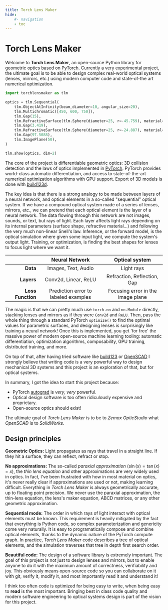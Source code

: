```yaml
---
title: Torch Lens Maker
hide:
    #- navigation
    - toc
---
```


<style>
div.md-content {
  max-width: 900px;
  /* margin: 0 auto; */

}
</style>

<script type="module">
const module = await import("/tlmviewer.js");
const tlmviewer = module.tlmviewer;

window.addEventListener("load", (event) => {
  tlmviewer.loadAll();
});
</script>

<div id="logo-title">
<h1>Torch Lens Maker</h1>
</div>

Welcome to **Torch Lens Maker**, an open-source Python library for geometric
optics based on [PyTorch](https://pytorch.org/). Currently a very experimental
project, the ultimate goal is to be able to design complex real-world optical
systems (lenses, mirrors, etc.) using modern computer code and state-of-the art
numerical optimization.

```python
import torchlensmaker as tlm

optics = tlm.Sequential(
    tlm.ObjectAtInfinity(beam_diameter=10, angular_size=20),
    tlm.Multichromatic([450, 600, 750]),
    tlm.Gap(15),
    tlm.RefractiveSurface(tlm.Sphere(diameter=25, r=-45.759), material="BK7"),
    tlm.Gap(3.419),
    tlm.RefractiveSurface(tlm.Sphere(diameter=25, r=-24.887), material="air"),
    tlm.Gap(97.5088),
    tlm.ImagePlane(50),
)

tlm.show(optics, dim=2)
```

<div class="tlmviewer" data-url="/examples/landscape.json"></div>

The core of the project is differentiable geometric optics: 3D collision
detection and the laws of optics implemented in [PyTorch](https://pytorch.org/).
PyTorch provides world-class automatic differentiation, and access to
state-of-the-art numerical optimization algorithms with GPU support. Export of
3D models is done with [build123d](https://build123d.readthedocs.io/en/latest/).

The key idea is that there is a strong analogy to be made between layers of a
neural network, and optical elements in a so-called "sequential" optical system.
If we have a compound optical system made of a series of lenses, mirrors, etc.,
we can pretend that each optical element is the layer of a neural network. The
data flowing through this network are not images, sounds, or text, but rays of
light. Each layer affects light rays depending on its internal parameters
(surface shape, refractive material...) and following the very much non-linear
Snell's law. Inference, or the forward model, is the optical simulation where
given some input light, we compute the system's output light. Training, or
optimization, is finding the best shapes for lenses to focus light where we want
it.

<div class="center-table" markdown>

|                   |          **Neural Network**          |        **Optical system**         |
| ----------------: | :----------------------------------: | :-------------------------------: |
|          **Data** |         Images, Text, Audio          |            Light rays             |
|        **Layers** |         Conv2d, Linear, ReLU         |    Refraction, Reflection, Gap    |
| **Loss Function** | Prediction error to labeled examples | Focusing error in the image plane |

</div>

The magic is that we can pretty much use `torch.nn` and `nn.Module` directly,
stacking lenses and mirrors as if they were `Conv2d` and `ReLU`. Then, pass the
whole thing through a standard PyTorch `optimize()` to find the optimal values
for parametric surfaces, and designing lenses is surprisingly like training a
neural network! Once this is implemented, you get 'for free' the massive power
of modern open-source machine learning tooling: automatic differentiation,
optimization algorithms, composability, GPU training, distributed training, and
more.

On top of that, after having tried software like
[build123](https://build123d.readthedocs.io/en/latest/) or
[OpenSCAD](https://openscad.org/) I strongly believe that writing code is a very
powerful way to design mechanical 3D systems and this project is an exploration
of that, but for optical systems.

In summary, I got the idea to start this project because:

* PyTorch [autograd](https://pytorch.org/docs/stable/autograd.html) is *very, very* powerful.
* Optical design software is too often ridiculously expensive and proprietary.
* Open-source optics should exist!

The ultimate goal of _Torch Lens Maker_ is to be to _Zemax OpticStudio_ what _OpenSCAD_ is to _SolidWorks_.

## Design principles

**Geometric Optics:**
Light propagates as rays that travel in a straight line.
If they hit a surface, they can reflect, refract or stop.

<!-- **Rotational Symmetry:** The real-world 3D system being modeled must be
symmetric around the principal optical axis. This allows the simulation to
happen in 2D but generalize correctly to 3D. Rays that lie in a plane that does
not contain the principal axis (sometimes called *skew ray*s) are ignored.

Note that I personally still don't fully understand [how ray diagrams generalize
to
3D](https://physics.stackexchange.com/questions/836037/in-optics-how-do-2d-ray-diagrams-generalize-to-3d).
If you are really good at optics and are reading this, please consider posting
an answer there!

(By the way full 3D differentiable optics [has been done
before](https://github.com/vccimaging/DiffOptics), and that paper has been a
strong inspiration for this project, so huge thank you to the authors for
publishing that work. In particular, differentiable collision detection with
Newton's method used in torchlensmaker comes from there.) -->

**No approximations:** The so-called _paraxial approximation_ ($\sin(x) =
\tan(x) = x$), the _thin lens equation_ and other approximations are very widely
used in optics. In fact, I've been frustrated with how in most material on
optics, it's never really clear if approximations are used or not, making
learning difficult. Everything in _Torch Lens Maker_ is always geometrically
accurate, up to floating point precision. We never use the paraxial
approximation, the thin-lens equation, the lens's maker equation, ABCD matrices,
or any other geometric approximation.

**Sequential mode:** The order in which rays of light interact with optical
elements must be known. This requirement is heavily mitigated by the fact that
everything is Python code, so complex parameterization and genericity come very
naturally. It is easy to programatically compose and combine optical elements, thanks to
the dynamic nature of the PyTorch compute graph. In practice, _Torch Lens Maker_
code describes a tree of optical elements, and the simulation traverses that
tree in depth first search order.

**Beautiful code:** The design of a software library is extremely important. The
goal of this project is not just to design lenses and mirrors, but to enable
anyone to do it with the maximum amount of correctness, verifiability and joy.
This obviously means open-source code so you can collaborate on it with git,
verify it, modify it, and most importantly read it and understand it!

I think too often code is optimized for being easy to write, when being easy to
**read** is the most important. Bringing best in class code quality and modern
software engineering to optical systems design is part of the vision for this
project.
